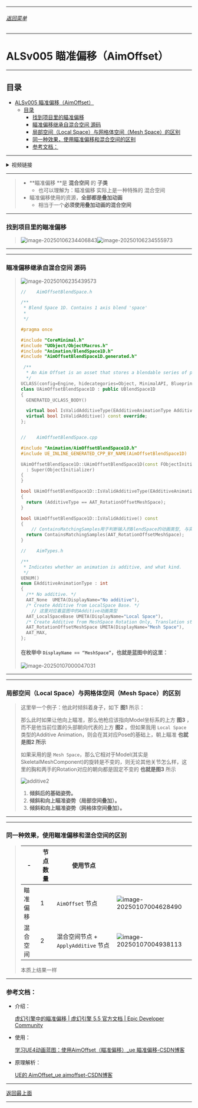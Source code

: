 
------

###### [返回菜单](../ALS_Menu.md)

------

# ALSv005 瞄准偏移（AimOffset）

------

## 目录

- [ALSv005 瞄准偏移（AimOffset）](#alsv005-瞄准偏移aimoffset)
  - [目录](#目录)
    - [找到项目里的瞄准偏移](#找到项目里的瞄准偏移)
    - [瞄准偏移继承自混合空间 源码](#瞄准偏移继承自混合空间-源码)
    - [局部空间（Local Space）与网格体空间（Mesh Space）的区别](#局部空间local-space与网格体空间mesh-space的区别)
    - [同一种效果，使用瞄准偏移和混合空间的区别](#同一种效果使用瞄准偏移和混合空间的区别)
    - [参考文档：](#参考文档)

------

<details>
<summary>视频链接</summary>

> [05瞄准偏移_哔哩哔哩_bilibili](https://www.bilibili.com/video/BV12f4y1r71N?spm_id_from=333.788.videopod.episodes&vd_source=9e1e64122d802b4f7ab37bd325a89e6c&p=6)

------

</details>

------

> - **瞄准偏移 **是 **混合空间** 的 **子类**
>   - 也可以理解为：瞄准偏移 实际上是一种特殊的 混合空间
> - 瞄准偏移使用的资源，**全部都是叠加动画**
>   - 相当于一个**必须使用叠加动画的混合空间**

------

### 找到项目里的瞄准偏移

> ![image-20250106234406843](./Image/ALSv005/image-20250106234406843.png)![image-20250106234555973](./Image/ALSv005/image-20250106234555973.png)
>
> 

------

------

### 瞄准偏移继承自混合空间 源码

> ![image-20250106235439573](./Image/ALSv005/image-20250106235439573.png)
>
> ```cpp
> //	AimOffsetBlendSpace.h
> 
> /**
>  * Blend Space 1D. Contains 1 axis blend 'space'
>  *
>  */
> 
> #pragma once 
> 
> #include "CoreMinimal.h"
> #include "UObject/ObjectMacros.h"
> #include "Animation/BlendSpace1D.h"
> #include "AimOffsetBlendSpace1D.generated.h"
> 
>  /**
>   * An Aim Offset is an asset that stores a blendable series of poses to help a character aim a weapon.
>   */
> UCLASS(config=Engine, hidecategories=Object, MinimalAPI, BlueprintType)
> class UAimOffsetBlendSpace1D : public UBlendSpace1D
> {
> 	GENERATED_UCLASS_BODY()
> 
> 	virtual bool IsValidAdditiveType(EAdditiveAnimationType AdditiveType) const override;
> 	virtual bool IsValidAdditive() const override;
> };
> 
> 
> //	AimOffsetBlendSpace.cpp
> 
> #include "Animation/AimOffsetBlendSpace1D.h"
> #include UE_INLINE_GENERATED_CPP_BY_NAME(AimOffsetBlendSpace1D)
> 
> UAimOffsetBlendSpace1D::UAimOffsetBlendSpace1D(const FObjectInitializer& ObjectInitializer)
> 	: Super(ObjectInitializer)
> {
> }
> 
> bool UAimOffsetBlendSpace1D::IsValidAdditiveType(EAdditiveAnimationType AdditiveType) const
> {
> 	return (AdditiveType == AAT_RotationOffsetMeshSpace);
> }
> 
> bool UAimOffsetBlendSpace1D::IsValidAdditive() const
> {
>     // ContainsMatchingSamples用于判断输入的BlendSpace的动画类型, 与实际的Sample的动画数据是否匹配
> 	return ContainsMatchingSamples(AAT_RotationOffsetMeshSpace);
> }
> 
> //	AimTypes.h
> 
> /** 
>  * Indicates whether an animation is additive, and what kind.
>  */
> UENUM()
> enum EAdditiveAnimationType : int
> {
> 	/** No additive. */
> 	AAT_None  UMETA(DisplayName="No additive"),
> 	/* Create Additive from LocalSpace Base. */
>     // 这里对应着蓝图中的Additive动画类型
> 	AAT_LocalSpaceBase UMETA(DisplayName="Local Space"),
> 	/* Create Additive from MeshSpace Rotation Only, Translation still will be LocalSpace. */
> 	AAT_RotationOffsetMeshSpace UMETA(DisplayName="Mesh Space"),
> 	AAT_MAX,
> };
> ```
>
> #### 在枚举中 `DisplayName == “MeshSpace”`，也就是蓝图中的这里：
> ![image-20250107000047031](./Image/ALSv005/image-20250107000047031.png)

------

------

### 局部空间（Local Space）与网格体空间（Mesh Space）的区别

> 这里举一个例子：他此时倾斜着身子，如下 **图1** 所示：
>
> 那么此时如果让他向上瞄准，那么他枪应该指向Model坐标系的上方 **图3** ，而不是他当前位置的头部朝向代表的上方 **图2** 。但如果我用 `Local Space` 类型的Additive Animation，则会在其对应Pose的基础上，朝上瞄准 **也就是图2 所示** 
>
> 如果采用的是 `Mesh Space`，那么它相对于Model(其实是SkeletalMeshComponent)的旋转是不变的，则无论其他关节怎么样，这里的胸和两手的Rotation对应的朝向都是固定不变的 **也就是图3** 所示 
>
> ![additive2](./Image/ALSv005/additive2.png)
>
> 1. **倾斜后的基础姿势。**
> 2. **倾斜和向上瞄准姿势（局部空间叠加）。**
> 3. **倾斜和向上瞄准姿势（网格体空间叠加）。**

------

------

### 同一种效果，使用瞄准偏移和混合空间的区别

> | -        | 节点数量 | 使用节点                            |                                                              |
> | -------- | -------- | ----------------------------------- | ------------------------------------------------------------ |
> | 瞄准偏移 | 1        | `AimOffset` 节点                    | ![image-20250107004628490](./Image/ALSv005/image-20250107004628490.png) |
> | 混合空间 | 2        | 混合空间节点 + `ApplyAdditive` 节点 | ![image-20250107004938113](./Image/ALSv005/image-20250107004938113.png) |
>
> 本质上结果一样

------

### 参考文档：

- 介绍：

  [虚幻引擎中的瞄准偏移 | 虚幻引擎 5.5 官方文档 | Epic Developer Community](https://dev.epicgames.com/documentation/zh-cn/unreal-engine/aim-offset-in-unreal-engine#创建和设置)

- 使用：

  [学习UE4动画蓝图：使用AimOffset（瞄准偏移）_ue 瞄准偏移-CSDN博客](https://blog.csdn.net/u013412391/article/details/106976556)

- 原理解析：

  [UE的 AimOffset_ue aimoffset-CSDN博客](https://blog.csdn.net/alexhu2010q/article/details/125059899?ops_request_misc=%7B%22request%5Fid%22%3A%2286f81808e69f6cd0f48389224fc88b19%22%2C%22scm%22%3A%2220140713.130102334..%22%7D&request_id=86f81808e69f6cd0f48389224fc88b19&biz_id=0&utm_medium=distribute.pc_search_result.none-task-blog-2~all~sobaiduend~default-1-125059899-null-null.142^v101^pc_search_result_base9&utm_term=AimOffset&spm=1018.2226.3001.4187)

___________________________________________________________________________________________

[返回最上面](#返回菜单)
___________________________________________________________________________________________
